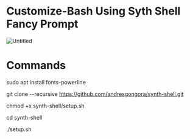 # Customize-Bash Using Syth Shell Fancy Prompt
![Untitled](https://user-images.githubusercontent.com/81556052/162578174-c3b65742-3e3e-4b5b-98f4-6889f761dc5a.jpg)
# Commands
sudo apt install fonts-powerline

git clone --recursive https://github.com/andresgongora/synth-shell.git

chmod +x synth-shell/setup.sh

cd synth-shell

./setup.sh
